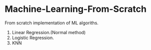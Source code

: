 # Machine-Learning-From-Scratch
From scratch implementation of ML algoriths.
1) Linear Regression.(Normal method)
2) Logistic Regression.
3) KNN
